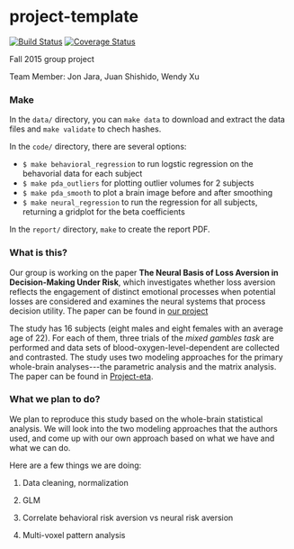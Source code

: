 # project-template

[![Build
Status](https://travis-ci.org/berkeley-stat159/project-eta.svg?branch=master)](https://travis-ci.org/berkeley-stat159/project-eta?branch=master)
[![Coverage
Status](https://coveralls.io/repos/berkeley-stat159/project-eta/badge.svg?branch=master)](https://coveralls.io/r/berkeley-stat159/project-eta?branch=master)

Fall 2015 group project

Team Member: Jon Jara, Juan Shishido, Wendy Xu

### Make

In the `data/` directory, you can `make data` to download and extract the data
files and `make validate` to chech hashes.

In the `code/` directory, there are several options:

* `$ make behavioral_regression` to run logstic regression on the behavorial
  data for each subject
* `$ make pda_outliers` for plotting outlier volumes for 2 subjects
* `$ make pda_smooth` to plot a brain image before and after smoothing
* `$ make neural_regression` to run the regression for all subjects, returning
  a gridplot for the beta coefficients

In the `report/` directory, `make` to create the report PDF.

### What is this?

Our group is working on the paper __The Neural Basis of Loss Aversion in
Decision-Making Under Risk__, which investigates whether loss aversion reflects
the engagement of distinct emotional processes when potential losses are
considered and examines the neural systems that process decision utility. The
paper can be found in [our project](https://github.com/berkeley-stat159/project-eta)

The study has 16 subjects (eight males and eight females with an average age of
22). For each of them, three trials of the _mixed gambles task_ are performed
and data sets of blood-oxygen-level-dependent are collected and contrasted. The
study uses two modeling approaches for the primary whole-brain analyses---the
parametric analysis and the matrix analysis. The paper can be found in
[Project-eta](https://github.com/berkeley-stat159/project-eta).

### What we plan to do?

We plan to reproduce this study based on the whole-brain statistical analysis.
We will look into the two modeling approaches that the authors used, and come
up with our own approach based on what we have and what we can do.

Here are a few things we are doing:

1. Data cleaning, normalization

2. GLM

3. Correlate behavioral risk aversion vs neural risk aversion

4. Multi-voxel pattern analysis
